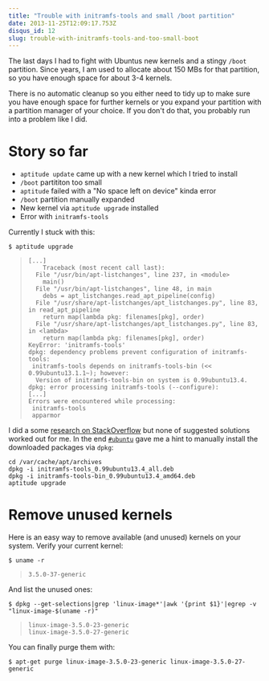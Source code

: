 ```yaml
---
title: "Trouble with initramfs-tools and small /boot partition"
date: 2013-11-25T12:09:17.753Z
disqus_id: 12
slug: trouble-with-initramfs-tools-and-too-small-boot
---
```


The last days I had to fight with Ubuntus new kernels and a stingy `/boot` partition. Since years, I am used to allocate about 150 MBs for that partition, so you have enough space for about 3-4 kernels.

There is no automatic cleanup so you either need to tidy up to make sure you have enough space for further kernels or you expand your partition with a partition manager of your choice. If you don't do that, you probably run into a problem like I did.

# Story so far

* `aptitude update` came up with a new kernel which I tried to install
* `/boot` partititon too small
* `aptitude` failed with a "No space left on device" kinda error
* `/boot` partition manually expanded
* New kernel via `aptitude upgrade` installed
* Error with `initramfs-tools`

Currently I stuck with this:

```shell
$ aptitude upgrade
```

> ```shell
> [...]
>     Traceback (most recent call last):
>   File "/usr/bin/apt-listchanges", line 237, in <module>
>     main()
>   File "/usr/bin/apt-listchanges", line 48, in main
>     debs = apt_listchanges.read_apt_pipeline(config)
>   File "/usr/share/apt-listchanges/apt_listchanges.py", line 83, in read_apt_pipeline
>     return map(lambda pkg: filenames[pkg], order)
>   File "/usr/share/apt-listchanges/apt_listchanges.py", line 83, in <lambda>
>     return map(lambda pkg: filenames[pkg], order)
> KeyError: 'initramfs-tools'
> dpkg: dependency problems prevent configuration of initramfs-tools:
>  initramfs-tools depends on initramfs-tools-bin (<< 0.99ubuntu13.1.1~); however:
>   Version of initramfs-tools-bin on system is 0.99ubuntu13.4.
> dpkg: error processing initramfs-tools (--configure):
> [...]
> Errors were encountered while processing:
>  initramfs-tools
>  apparmor
> ```

I did a some [research on StackOverflow](http://askubuntu.com/questions/252777/how-can-i-resolve-dpkg-dependency) but none of suggested solutions worked out for me. In the end [`#ubuntu`](http://www.ubuntu.com/support/community/chat) gave me a hint to manually install the downloaded packages via `dpkg`:

```shell
cd /var/cache/apt/archives
dpkg -i initramfs-tools_0.99ubuntu13.4_all.deb
dpkg -i initramfs-tools-bin_0.99ubuntu13.4_amd64.deb
aptitude upgrade
```

# Remove unused kernels

Here is an easy way to remove available (and unused) kernels on your system. Verify your current kernel:

```shell
$ uname -r
```

> ```
> 3.5.0-37-generic
> ```

And list the unused ones:

```shell
$ dpkg --get-selections|grep 'linux-image*'|awk '{print $1}'|egrep -v "linux-image-$(uname -r)"
```

> ```shell
> linux-image-3.5.0-23-generic
> linux-image-3.5.0-27-generic
> ```

You can finally purge them with:

```shell
$ apt-get purge linux-image-3.5.0-23-generic linux-image-3.5.0-27-generic
```
